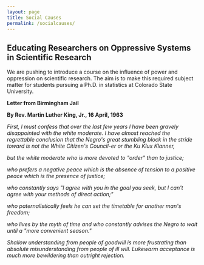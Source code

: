 ```yaml
---
layout: page
title: Social Causes
permalink: /socialcauses/
---
```


## Educating Researchers on Oppressive Systems in Scientific Research

We are pushing to introduce a course on the influence of power and oppression on scientific research. 
The aim is to make this required subject matter for students pursuing a Ph.D. in statistics at Colorado State University.


**Letter from Birmingham Jail**

**By Rev. Martin Luther King, Jr., 16 April, 1963**

*First, I must confess that over the last few years I have been gravely disappointed with the white moderate. I have almost reached the regrettable conclusion that the Negro's great stumbling block in the stride toward is not the White Citizen's Council-er or the Ku Klux Klanner,* 

*but the white moderate who is more devoted to "order" than to justice;*

*who prefers a negative peace which is the absence of tension to a positive peace which is the presence of justice;*

*who constantly says "I agree with you in the goal you seek, but I can't agree with your methods of direct action;"*

*who paternalistically feels he can set the timetable for another man's freedom;*

*who lives by the myth of time and who constantly advises the Negro to wait until a "more convenient season."*

*Shallow understanding from people of goodwill is more frustrating than absolute misunderstanding from people of ill will. Lukewarm acceptance is much more bewildering than outright rejection.*